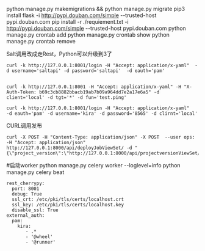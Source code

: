 python manage.py makemigrations && python manage.py migrate
pip3 install flask    -i http://pypi.douban.com/simple --trusted-host pypi.douban.com
pip install -r ./requiement.txt -i http://pypi.douban.com/simple --trusted-host pypi.douban.com
python manage.py crontab add
python manage.py crontab show
python manage.py crontab remove


Salt调用改成走Rest，Python可以升级到3了


```
curl -k http://127.0.0.1:8001/login -H "Accept: application/x-yaml"  -d username='saltapi' -d password='saltapi'  -d eauth='pam'


curl -k http://127.0.0.1:8001 -H "Accept: application/x-yaml" -H "X-Auth-Token: b69c3cb8882bbacb19ab7b09a964dd7e2a17e6a5" -d client='local' -d tgt='*' -d fun='test.ping'
  
curl -k http://127.0.0.1:8001/login -H "Accept: application/x-yaml"   -d eauth='pam' -d username='kira' -d password='8565' -d clirnt='local'

```

CURL调用发布
```
curl -X POST -H "Content-Type: application/json" -X POST  --user ops:   -H "Accept: application/json"  http://127.0.0.1:8000/api/deployJobViewSet/ -d "{\"project_version\":\"http://127.0.0.1:8000/api/projectversionViewSet/6/\",\"job_name\":\"curl\"}" 
```

#启动worker
python manage.py celery worker --loglevel=info
python manage.py celery beat


```angular2html
rest_cherrypy:
  port: 8001
  debug: True
  ssl_crt: /etc/pki/tls/certs/localhost.crt
  ssl_key: /etc/pki/tls/certs/localhost.key
  disable_ssl: True
external_auth:
  pam:
    kira:
       - .*
       - '@wheel'
       - '@runner'


```